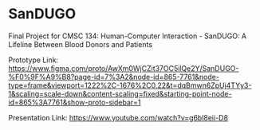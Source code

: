 # SanDUGO
Final Project for CMSC 134: Human-Computer Interaction - SanDUGO: A Lifeline Between Blood Donors and Patients


Prototype Link: https://www.figma.com/proto/AwXm0WjCZit37OC5ilQe2Y/SanDUGO-%F0%9F%A9%B8?page-id=7%3A2&node-id=865-7761&node-type=frame&viewport=1222%2C-1676%2C0.22&t=dqBmwn6ZpUj4TYy3-1&scaling=scale-down&content-scaling=fixed&starting-point-node-id=865%3A7761&show-proto-sidebar=1

Presentation Link: https://www.youtube.com/watch?v=g6bl8eii-D8
